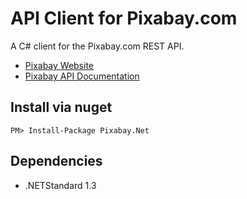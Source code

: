 # API Client for Pixabay.com

A C# client for the Pixabay.com REST API.

- [Pixabay Website](https://pixabay.com/)
- [Pixabay API Documentation](https://pixabay.com/api/docs/)

## Install via nuget

```
PM> Install-Package Pixabay.Net
```

## Dependencies

- .NETStandard 1.3